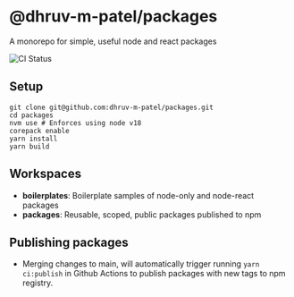 # @dhruv-m-patel/packages

A monorepo for simple, useful node and react packages

![CI Status](https://github.com/dhruv-m-patel/packages/workflows/build/badge.svg)

## Setup

```
git clone git@github.com:dhruv-m-patel/packages.git
cd packages
nvm use # Enforces using node v18
corepack enable
yarn install
yarn build
```

## Workspaces

- **boilerplates**: Boilerplate samples of node-only and node-react packages
- **packages**: Reusable, scoped, public packages published to npm

## Publishing packages

- Merging changes to main, will automatically trigger running `yarn ci:publish` in Github Actions to publish packages with new tags to npm registry.
